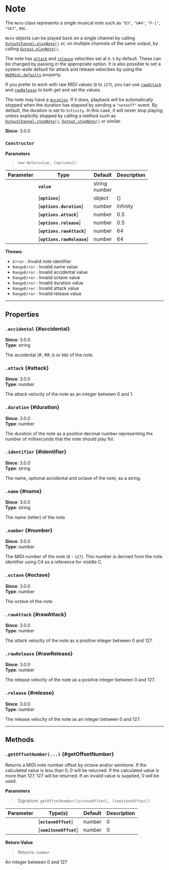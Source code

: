 
# Note

The `Note` class represents a single musical note such as `"D3"`, `"G#4"`, `"F-1"`, `"Gb7"`, etc.

`Note` objects can be played back on a single channel by calling
[`OutputChannel.playNote()`](OutputChannel#playNote) or, on multiple channels of the same
output, by calling [`Output.playNote()`](Output#playNote).

The note has [`attack`](#attack) and [`release`](#release) velocities set at `0.5` by default.
These can be changed by passing in the appropriate option. It is also possible to set a
system-wide default for attack and release velocities by using the
[`WebMidi.defaults`](WebMidi#defaults) property.

If you prefer to work with raw MIDI values (`0` to `127`), you can use [`rawAttack`](#rawAttack) and
[`rawRelease`](#rawRelease) to both get and set the values.

The note may have a [`duration`](#duration). If it does, playback will be automatically stopped
when the duration has elapsed by sending a `"noteoff"` event. By default, the duration is set to
`Infinity`. In this case, it will never stop playing unless explicitly stopped by calling a
method such as [`OutputChannel.stopNote()`](OutputChannel#stopNote),
[`Output.stopNote()`](Output#stopNote) or similar.

**Since**: 3.0.0



### `Constructor`


  **Parameters**

  > `new Note(value, [options])`

  <div class="parameter-table-container">

  | Parameter    | Type         | Default      | Description  |
  | ------------ | ------------ | ------------ | ------------ |
    |**`value`** | string<br />number<br /> ||The value used to create the note. If an identifier string is used, it must start with the note letter, optionally followed by an accidental and followed by the octave number (`"C3"`, `"G#4"`, `"F-1"`, `"Db7"`, etc.). If a number is used, it must be an integer between 0 and 127. In this case, middle C is considered to be C4 (note number 60).|
    |[**`options`**] | object<br /> |{}||
    |[**`options.duration`**] | number<br /> |Infinity|The number of milliseconds before the note should be explicitly stopped.|
    |[**`options.attack`**] | number<br /> |0.5|The note's attack velocity as a float between 0 and 1. If you wish to use an integer between 0 and 127, use the `rawAttack` option instead. If both `attack` and `rawAttack` are specified, the latter has precedence.|
    |[**`options.release`**] | number<br /> |0.5|The note's release velocity as a float between 0 and 1. If you wish to use an integer between 0 and 127, use the `rawRelease` option instead. If both `release` and `rawRelease` are specified, the latter has precedence.|
    |[**`options.rawAttack`**] | number<br /> |64|The note's attack velocity as an integer between 0 and 127. If you wish to use a float between 0 and 1, use the `release` option instead. If both `attack` and `rawAttack` are specified, the latter has precedence.|
    |[**`options.rawRelease`**] | number<br /> |64|The note's release velocity as an integer between 0 and 127. If you wish to use a float between 0 and 1, use the `release` option instead. If both `release` and `rawRelease` are specified, the latter has precedence.|

  </div>


**Throws**:
* `Error` : Invalid note identifier
* `RangeError` : Invalid name value
* `RangeError` : Invalid accidental value
* `RangeError` : Invalid octave value
* `RangeError` : Invalid duration value
* `RangeError` : Invalid attack value
* `RangeError` : Invalid release value

***

## Properties

### `.accidental` {#accidental}
**Since**: 3.0.0<br />
**Type**: string<br />


The accidental (#, ##, b or bb) of the note.


### `.attack` {#attack}
**Since**: 3.0.0<br />
**Type**: number<br />


The attack velocity of the note as an integer between 0 and 1.


### `.duration` {#duration}
**Since**: 3.0.0<br />
**Type**: number<br />


The duration of the note as a positive decimal number representing the number of milliseconds
that the note should play for.


### `.identifier` {#identifier}
**Since**: 3.0.0<br />
**Type**: string<br />


The name, optional accidental and octave of the note, as a string.


### `.name` {#name}
**Since**: 3.0.0<br />
**Type**: string<br />


The name (letter) of the note


### `.number` {#number}
**Since**: 3.0.0<br />
**Type**: number<br />


The MIDI number of the note (`0` - `127`). This number is derived from the note identifier
using C4 as a reference for middle C.


### `.octave` {#octave}
**Since**: 3.0.0<br />
**Type**: number<br />


The octave of the note


### `.rawAttack` {#rawAttack}
**Since**: 3.0.0<br />
**Type**: number<br />


The attack velocity of the note as a positive integer between 0 and 127.


### `.rawRelease` {#rawRelease}
**Since**: 3.0.0<br />
**Type**: number<br />


The release velocity of the note as a positive integer between 0 and 127.


### `.release` {#release}
**Since**: 3.0.0<br />
**Type**: number<br />


The release velocity of the note as an integer between 0 and 127.



***

## Methods


### `.getOffsetNumber(...)` {#getOffsetNumber}


Returns a MIDI note number offset by octave and/or semitone. If the calculated value is less
than 0, 0 will be returned. If the calculated value is more than 127, 127 will be returned. If
an invalid value is supplied, 0 will be used.


  **Parameters**

  > Signature: `getOffsetNumber([octaveOffset], [semitoneOffset])`

  <div class="parameter-table-container">

  | Parameter    | Type(s)      | Default      | Description  |
  | ------------ | ------------ | ------------ | ------------ |
    |[**`octaveOffset`**] | number<br /> |0|An integer to offset the note number by octave.|
    |[**`semitoneOffset`**] | number<br /> |0|An integer to offset the note number by semitone.|

  </div>


**Return Value**

> Returns: `number`<br />

An integer between 0 and 127





